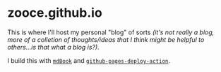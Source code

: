 # zooce.github.io

This is where I'll host my personal "blog" of sorts _(it's not really a blog, more of a colletion of thoughts/ideas that I think might be helpful to others...is that what a blog is?)_.

I build this with [`mdBook`](https://github.com/rust-lang/mdBook) and [`github-pages-deploy-action`](https://github.com/JamesIves/github-pages-deploy-action).
